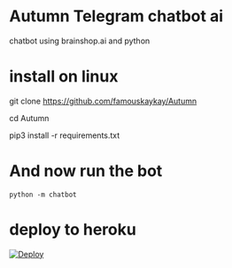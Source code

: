 # Autumn Telegram chatbot ai

chatbot using brainshop.ai and python

# install on linux

   git clone https://github.com/famouskaykay/Autumn
   
   cd Autumn
   
   pip3 install -r requirements.txt

# And now run the bot

    python -m chatbot

# deploy to heroku
  
[![Deploy](https://www.herokucdn.com/deploy/button.svg)](https://heroku.com/deploy?template=https://github.com/famouskaykay/Autumn)
